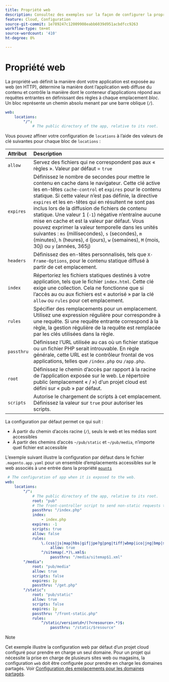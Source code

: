 ```yaml
---
title: Propriété web
description: Consultez des exemples sur la façon de configurer la propriété web dans le fichier  [!DNL Commerce]  configuration de l’application .
feature: Cloud, Configuration
source-git-commit: 1e789247c12009908eabb6039d951acbdfcc9263
workflow-type: tm+mt
source-wordcount: '410'
ht-degree: 0%

---
```


# Propriété web

La propriété `web` définit la manière dont votre application est exposée au web (en HTTP), détermine la manière dont l’application web diffuse du contenu et contrôle la manière dont le conteneur d’applications répond aux requêtes entrantes en définissant des règles à chaque emplacement _bloc_. Un bloc représente un chemin absolu menant par une barre oblique (`/`).

```yaml
web:
    locations:
        "/":
            # The public directory of the app, relative to its root.
```

Vous pouvez affiner votre configuration de `locations` à l’aide des valeurs de clé suivantes pour chaque bloc de `locations` :

| Attribut | Description |
| :--- | :--- |
| `allow` | Servez des fichiers qui ne correspondent pas aux « règles ». Valeur par défaut = `true` |
| `expires` | Définissez le nombre de secondes pour mettre le contenu en cache dans le navigateur. Cette clé active les en-têtes `cache-control` et `expires` pour le contenu statique. Si cette valeur n’est pas définie, la directive `expires` et les en-têtes qui en résultent ne sont pas inclus lors de la diffusion de fichiers de contenu statique. Une valeur 1 (`-1`) négative n’entraîne aucune mise en cache et est la valeur par défaut. Vous pouvez exprimer la valeur temporelle dans les unités suivantes : `ms` (millisecondes), `s` (secondes), `m` (minutes), `h` (heures), `d` (jours), `w` (semaines), `M` (mois, 30j) ou `y` (années, 365j) |
| `headers` | Définissez des en-têtes personnalisés, tels que `X-Frame-Options`, pour le contenu statique diffusé à partir de cet emplacement. |
| `index` | Répertoriez les fichiers statiques destinés à votre application, tels que le fichier `index.html`. Cette clé exige une collection. Cela ne fonctionne que si l’accès au ou aux fichiers est « autorisé » par la clé `allow` ou `rules` pour cet emplacement. |
| `rules` | Spécifier des remplacements pour un emplacement. Utilisez une expression régulière pour correspondre à une requête. Si une requête entrante correspond à la règle, la gestion régulière de la requête est remplacée par les clés utilisées dans la règle. |
| `passthru` | Définissez l’URL utilisée au cas où un fichier statique ou un fichier PHP serait introuvable. En règle générale, cette URL est le contrôleur frontal de vos applications, telles que `/index.php` ou `/app.php`. |
| `root` | Définissez le chemin d’accès par rapport à la racine de l’application exposée sur le web. Le répertoire public (emplacement « / ») d’un projet cloud est défini sur « pub » par défaut. |
| `scripts` | Autorise le chargement de scripts à cet emplacement. Définissez la valeur sur `true` pour autoriser les scripts. |

La configuration par défaut permet ce qui suit :

- À partir du chemin d’accès racine (`/`), seuls le web et les médias sont accessibles
- À partir des chemins d’accès `~/pub/static` et `~/pub/media`, n’importe quel fichier est accessible

L’exemple suivant illustre la configuration par défaut dans le fichier `.magento.app.yaml` pour un ensemble d’emplacements accessibles sur le web associés à une entrée dans la propriété [`mounts` ](properties.md#mounts)

```yaml
 # The configuration of app when it is exposed to the web.
web:
    locations:
        "/":
            # The public directory of the app, relative to its root.
            root: "pub"
            # The front-controller script to send non-static requests to.
            passthru: "/index.php"
            index:
                - index.php
            expires: -1
            scripts: true
            allow: false
            rules:
                \.(css|js|map|hbs|gif|jpe?g|png|tiff|wbmp|ico|jng|bmp|svgz|midi?|mp?ga|mp2|mp3|m4a|ra|weba|3gpp?|mp4|mpe?g|mpe|ogv|mov|webm|flv|mng|asx|asf|wmv|avi|ogx|swf|jar|ttf|eot|woff|otf|html?)$:
                    allow: true
                ^/sitemap(.*)\.xml$:
                    passthru: "/media/sitemap$1.xml"
        "/media":
            root: "pub/media"
            allow: true
            scripts: false
            expires: 1y
            passthru: "/get.php"
        "/static":
            root: "pub/static"
            allow: true
            scripts: false
            expires: 1y
            passthru: "/front-static.php"
            rules:
                ^/static/version\d+/(?<resource>.*)$:
                    passthru: "/static/$resource"
```

>[!NOTE]
>
>Cet exemple illustre la configuration web par défaut d’un projet cloud configuré pour prendre en charge un seul domaine. Pour un projet qui nécessite la prise en charge de plusieurs sites web ou magasins, la configuration `web` doit être configurée pour prendre en charge les domaines partagés. Voir [Configuration des emplacements pour les domaines partagés](../store/multiple-sites.md#configure-locations-for-shared-domains).
